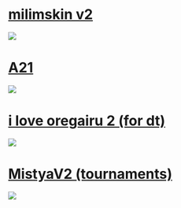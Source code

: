 # [milimskin v2](https://milinho.s-ul.eu/fksU0XxE)
![](https://cdn.discordapp.com/attachments/733875556117905510/841885209476464670/unknown.png)

# [A21](https://drive.google.com/file/d/1dyGTu5rU7xprmYkIETI1AYmWqDuWHNkD/view?usp=sharing)
![](https://cdn.discordapp.com/attachments/745632745128067192/787696611308208148/unknown.png)

# [i love oregairu 2 (for dt)](https://mega.nz/file/1NR1xCoS#zdum8tqN0Siy-_-_PWgJ4jTEVkOagpYfFgoXLCKnfxQ)
![](https://i.imgur.com/4Hi2L6n.png)

# [MistyaV2 (tournaments)](https://drive.google.com/file/d/1wSgm8cOIifW3WBbZUqsOEM0maZmXLS6j/view?usp=sharing)
![](https://i.imgur.com/EIaBp23.jpg)
